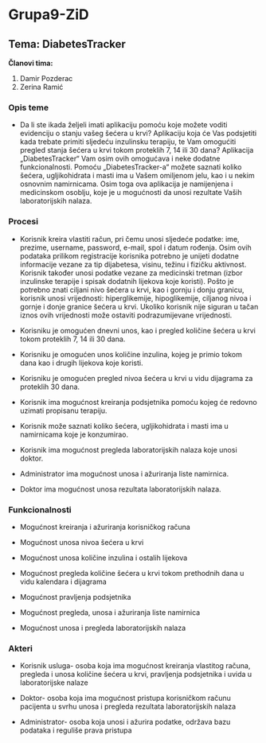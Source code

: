 # Grupa9-ZiD

## Tema: DiabetesTracker


**Članovi tima:**
1. Damir Pozderac
2. Zerina Ramić


### Opis teme

- Da li ste ikada željeli imati aplikaciju pomoću koje možete voditi evidenciju o stanju vašeg šećera u krvi? 
  Aplikaciju koja će Vas podsjetiti kada trebate primiti sljedeću inzulinsku terapiju, te Vam omogućiti pregled 
  stanja šećera u krvi tokom proteklih 7, 14 ili 30 dana? Aplikacija „DiabetesTracker“ Vam osim ovih omogućava i 
  neke dodatne funkcionalnosti. Pomoću „DiabetesTracker-a“ možete saznati koliko šećera, ugljikohidrata i masti 
  ima u Vašem omiljenom jelu, kao i u nekim osnovnim namirnicama. Osim toga ova aplikacija je namijenjena i 
  medicinskom osoblju, koje je u mogućnosti da unosi rezultate Vaših laboratorijskih nalaza.


### Procesi

- Korisnik kreira vlastiti račun, pri čemu unosi sljedeće podatke: ime, prezime, username, password, e-mail, spol i datum rođenja. 
  Osim ovih podataka prilikom registracije korisnika potrebno je unijeti dodatne informacije vezane za tip dijabetesa, visinu, težinu 
  i fizičku aktivnost. Korisnik također unosi podatke vezane za medicinski tretman (izbor inzulinske terapije i spisak dodatnih lijekova
  koje koristi). Pošto je potrebno znati ciljani nivo šećera u krvi, kao i gornju i donju granicu, korisnik unosi vrijednosti: 
  hiperglikemije, hipoglikemije, ciljanog nivoa i gornje i donje granice šećera u krvi. Ukoliko korisnik nije siguran u tačan iznos
  ovih vrijednosti može ostaviti podrazumijevane vrijednosti.
  
- Korisniku je omogućen dnevni unos, kao i pregled količine šećera u krvi tokom proteklih 7, 14 ili 30 dana.

- Korisniku je omogućen unos količine inzulina, kojeg je primio tokom dana kao i drugih lijekova koje koristi.

- Korisniku je omogućen pregled nivoa šećera u krvi u vidu dijagrama za proteklih 30 dana.

- Korisnik ima mogućnost kreiranja podsjetnika pomoću kojeg će redovno uzimati propisanu terapiju.

- Korisnik može saznati koliko šećera, ugljikohidrata i masti ima u namirnicama koje je konzumirao. 

- Korisnik ima mogućnost pregleda laboratorijskih nalaza koje unosi doktor.

- Administrator ima mogućnost unosa i ažuriranja liste namirnica.

- Doktor ima mogućnost unosa rezultata laboratorijskih nalaza.


### Funkcionalnosti

- Mogućnost kreiranja i ažuriranja korisničkog računa

- Mogućnost unosa nivoa šećera u krvi

- Mogućnost unosa količine inzulina i ostalih lijekova

- Mogućnost pregleda količine šećera u krvi tokom prethodnih dana u vidu kalendara i dijagrama

- Mogućnost pravljenja podsjetnika

- Mogućnost pregleda, unosa i ažuriranja liste namirnica

- Mogućnost unosa i pregleda laboratorijskih nalaza


### Akteri

- Korisnik usluga- osoba koja ima mogućnost kreiranja vlastitog računa, pregleda i unosa količine šećera u krvi, 
  pravljenja podsjetnika i uvida u laboratorijske nalaze
  
- Doktor- osoba koja ima mogućnost pristupa korisničkom računu pacijenta u svrhu unosa i pregleda rezultata laboratorijskih nalaza

- Administrator- osoba koja unosi i ažurira podatke, održava bazu podataka i reguliše prava pristupa

